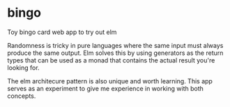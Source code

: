 # bingo
Toy bingo card web app to try out elm

Randomness is tricky in pure languages where the same input must always produce the same output. Elm solves this by using generators as the return types that can be used as a monad that contains the actual result you're looking for.

The elm architecure pattern is also unique and worth learning. This app serves as an experiment to give me experience in working with both concepts.
